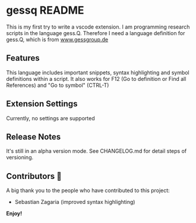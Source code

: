 # gessq README

This is my first try to write a vscode extension.
I am programming research scripts in the language gess.Q.
Therefore I need a language definition for gess.Q, which is from www.gessgroup.de

## Features

This language includes important snippets, syntax highlighting and symbol definitions within a script.
It also works for F12 (Go to definition or Find all References) and "Go to symbol" (CTRL-T)

## Extension Settings

Currently, no settings are supported

## Release Notes

It's still in an alpha version mode. See CHANGELOG.md for detail steps of versioning.

## Contributors 🙏

A big thank you to the people who have contributed to this project:

* Sebastian Zagaria (improved syntax highlighting)

**Enjoy!**
